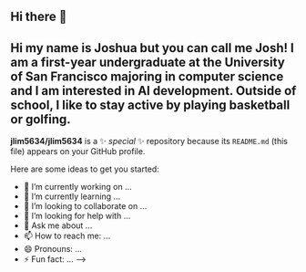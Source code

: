 ## Hi there 👋

## Hi my name is Joshua but you can call me Josh! I am a first-year undergraduate at the University of San Francisco majoring in computer science and I am interested in AI development. Outside of school, I like to stay active by playing basketball or golfing.


**jlim5634/jlim5634** is a ✨ _special_ ✨ repository because its `README.md` (this file) appears on your GitHub profile.

Here are some ideas to get you started:

- 🔭 I’m currently working on ...
- 🌱 I’m currently learning ...
- 👯 I’m looking to collaborate on ...
- 🤔 I’m looking for help with ...
- 💬 Ask me about ...
- 📫 How to reach me: ...
- 😄 Pronouns: ...
- ⚡ Fun fact: ...
-->
